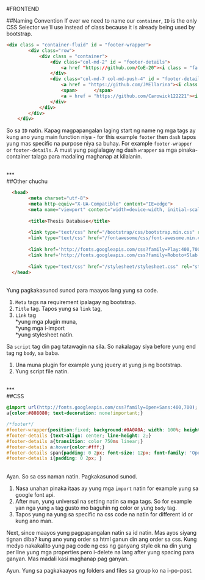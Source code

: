 #FRONTEND

##Naming Convention 
If ever we need to name our `container`, `ID` is the only CSS Selector we'll use instead of class because it is already being used by bootstrap.

```html
<div class = "container-fluid" id = "footer-wrapper">
        <div class="row">
            <div class = "container">
                <div class="col-md-2" id = "footer-details">   
                    <a href "https://github.com/CoE-20"><i class = "fa fa-github"></i><span >COE-20</span></a>
                </div>
                <div class="col-md-7 col-md-push-4" id = "footer-details">
                    <a href = "https://github.com/JMEllarina"><i class = "fa fa-github"></i><span>Joanna Marie A. Ellarina</span></a>
                    <span>      </span>
                    <a = href = "https://github.com/Carowick122221"><i class = "fa fa-github"></i><span >Beatrice Nicole R. Quindoyos</span></a>
                </div>
            </div>
        </div>
    </div>   
```

 
So sa `ID` natin. Kapag magpapangalan laging start ng name ng mga tags ay kung ano yung main function niya - for this example `footer` then `dash` tapos yung mas specific na purpose niya sa buhay. For example `footer-wrapper` or `footer-details`. A must yung paglalagay ng dash `wrapper` sa mga pinaka-container talaga para madaling maghanap at kilalanin. 

<br>
***

<br>
##Other chuchu

```html
  <head>  
        <meta charset="utf-8">
        <meta http-equiv="X-UA-Compatible" content="IE=edge">
        <meta name="viewport" content="width=device-width, initial-scale=1">
            
        <title>Thesis Database</title>
            
        <link type="text/css" href="/bootstrap/css/bootstrap.min.css" rel="stylesheet">
        <link type="text/css" href="/fontawesome/css/font-awesome.min.css" rel="stylesheet">
            
        <link href='http://fonts.googleapis.com/css?family=Play:400,700' rel='stylesheet' type='text/css'>
        <link href='http://fonts.googleapis.com/css?family=Roboto+Slab' rel='stylesheet' type='text/css'>
        
        <link type="text/css" href="/stylesheet/stylesheet.css" rel="stylesheet">
  </head>  
```
<br>
Yung pagkakasunod sunod para maayos lang yung sa code. 

1. `Meta` tags na requirement ipalagay ng bootstrap. 
2. `Title` tag. Tapos yung sa `link` tag, 
3. `Link` tag <br> 
*yung mga plugin muna, <br>
*yung mga i-import  <br>
*yung stylesheet natin. 

Sa `script` tag din pag tatawagin na sila. So nakalagay siya before yung end tag ng `body`, sa baba. 

1. Una muna plugin for example yung jquery at yung js ng bootstrap. 
2. Yung script file natin.

<br>
***
<br>
##CSS 

```css
@import url(http://fonts.googleapis.com/css?family=Open+Sans:400,700);
a{color:#808080; text-decoration: none!important;}

/*footer*/
#footer-wrapper{position:fixed; background:#0A0A0A; width: 100%; height: 30px; z-index: 888; bottom:0; }
#footer-details {text-align: center; line-height: 2;}
#footer-details a{transition: color 750ms linear;}
#footer-details a:hover{color:#fff;}
#footer-details span{padding: 0 2px; font-size: 12px; font-family: 'Open Sans', sans-serif;}
#footer-details i{padding: 0 2px; }
```
<br>
Ayan. So sa css naman natin. Pagkakasunod sunod.

1. Nasa unahan pinaka itaas ay yung mga `import` natin for example yung sa google font api.
2. After nun, yung universal na setting natin sa mga tags. So for example yan nga yung `a` tag gusto mo baguhin ng color or yung `body` tag. 
3. Tapos yung na yung sa specific na css code na natin for different id or kung ano man.

Next, since maayos yung pagpapangalan natin sa id natin. Mas ayos siyang tignan diba? kung ano yung order sa html ganun din ang order sa css. 
Kung medyo nakakalito yung pag code ng css ng ganyang style ok na din yung per line yung mga properties pero i-delete na lang after yung spacing para ganyan. Mas madali kasi maghanap pag ganyan. 


Ayun. Yung sa pagkakaayos ng folders and files sa group ko na i-po-post.


